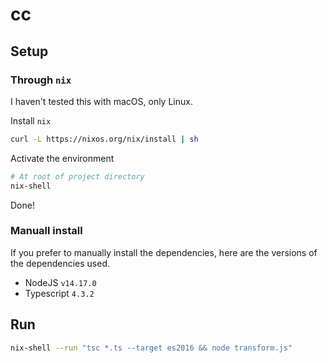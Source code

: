 # cc

## Setup

### Through `nix`

I haven't tested this with macOS, only Linux.

Install `nix`

```bash
curl -L https://nixos.org/nix/install | sh
```

Activate the environment

```bash
# At root of project directory
nix-shell
```

Done!

### Manuall install

If you prefer to manually install the dependencies, here are the versions of the dependencies used.

- NodeJS `v14.17.0`
- Typescript `4.3.2`

## Run

```bash
nix-shell --run "tsc *.ts --target es2016 && node transform.js"
```